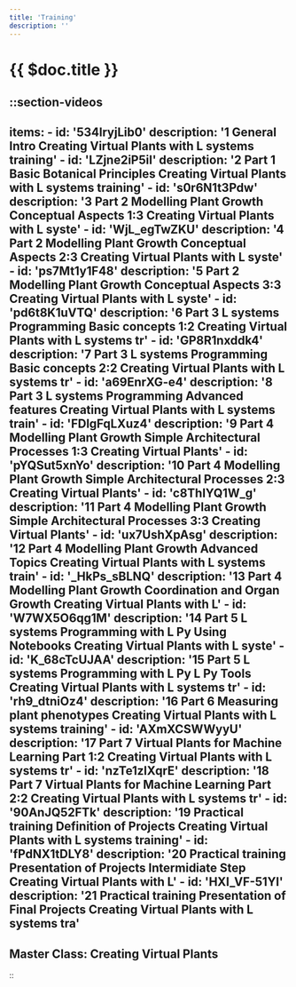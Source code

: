 ```yaml
---
title: 'Training'
description: ''
---
```


# {{ $doc.title }}

::section-videos
---
  items:
    - id: '534lryjLib0'
      description: '1  General Intro   Creating Virtual Plants with L systems training'
    - id: 'LZjne2iP5iI'
      description: '2  Part 1   Basic Botanical Principles   Creating Virtual Plants with L systems training'
    - id: 's0r6N1t3Pdw'
      description: '3  Part 2   Modelling Plant Growth   Conceptual Aspects   1:3   Creating Virtual Plants with L syste'
    - id: 'WjL_egTwZKU'
      description: '4  Part 2   Modelling Plant Growth   Conceptual Aspects   2:3   Creating Virtual Plants with L syste'
    - id: 'ps7Mt1y1F48'
      description: '5  Part 2   Modelling Plant Growth   Conceptual Aspects   3:3   Creating Virtual Plants with L syste'
    - id: 'pd6t8K1uVTQ'
      description: '6  Part 3   L systems Programming   Basic concepts   1:2   Creating Virtual Plants with L systems tr'
    - id: 'GP8R1nxddk4'
      description: '7  Part 3   L systems Programming   Basic concepts   2:2   Creating Virtual Plants with L systems tr'
    - id: 'a69EnrXG-e4'
      description: '8  Part 3   L systems Programming   Advanced features   Creating Virtual Plants with L systems train'
    - id: 'FDlgFqLXuz4'
      description: '9  Part 4   Modelling Plant Growth   Simple Architectural Processes   1:3   Creating Virtual Plants'
    - id: 'pYQSut5xnYo'
      description: '10  Part 4  Modelling Plant Growth   Simple Architectural Processes   2:3   Creating Virtual Plants'
    - id: 'c8ThIYQ1W_g'
      description: '11  Part 4  Modelling Plant Growth   Simple Architectural Processes   3:3   Creating Virtual Plants'
    - id: 'ux7UshXpAsg'
      description: '12  Part 4   Modelling Plant Growth   Advanced Topics   Creating Virtual Plants with L systems train'
    - id: '_HkPs_sBLNQ'
      description: '13  Part 4   Modelling Plant Growth   Coordination and Organ Growth   Creating Virtual Plants with L'
    - id: 'W7WX5O6qg1M'
      description: '14  Part 5  L systems Programming with L Py   Using Notebooks   Creating Virtual Plants with L syste'
    - id: 'K_68cTcUJAA'
      description: '15  Part 5  L systems Programming with L Py   L Py Tools   Creating Virtual Plants with L systems tr'
    - id: 'rh9_dtniOz4'
      description: '16  Part 6  Measuring plant phenotypes   Creating Virtual Plants with L systems training'
    - id: 'AXmXCSWWyyU'
      description: '17  Part 7  Virtual Plants for Machine Learning Part 1:2   Creating Virtual Plants with L systems tr'
    - id: 'nzTe1zlXqrE'
      description: '18  Part 7  Virtual Plants for Machine Learning Part 2:2   Creating Virtual Plants with L systems tr'
    - id: '90AnJQ52FTk'
      description: '19  Practical training   Definition of Projects   Creating Virtual Plants with L systems training'
    - id: 'fPdNX1tDLY8'
      description: '20  Practical training   Presentation of Projects Intermidiate Step   Creating Virtual Plants with L'
    - id: 'HXI_VF-51YI'
      description: '21  Practical training   Presentation of Final Projects   Creating Virtual Plants with L systems tra'
---
  ## Master Class: Creating Virtual Plants
::
